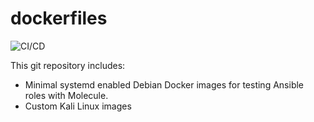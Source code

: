 # dockerfiles

![CI/CD](https://github.com/sv0/dockerfiles/actions/workflows/docker-image.yml/badge.svg)

This git repository includes:

- Minimal systemd enabled Debian Docker images for testing Ansible roles with Molecule.
- Custom Kali Linux images
